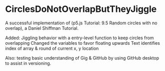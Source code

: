 # CirclesDoNotOverlapButTheyJiggle
A successful implementation of (p5.js Tutorial: 9.5 Random circles with no overlap),
a Daniel Shiffman Tutorial.  

Added:
Jiggling behavior with a entry-level function to keep circles from overlapping
Changed the variables to favor floating upwards
Text identifies index of array & round of current x, y location

Also:
testing basic understanding of Gig & GitHub by using GitHub desktop to assist in versioning.
